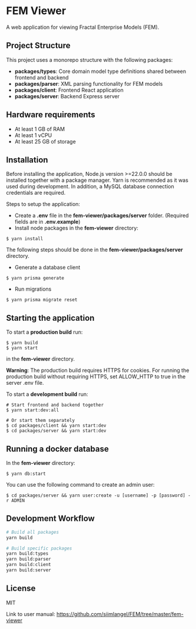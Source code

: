 # FEM Viewer

A web application for viewing Fractal Enterprise Models (FEM).

## Project Structure

This project uses a monorepo structure with the following packages:

- **packages/types**: Core domain model type definitions shared between frontend and backend
- **packages/parser**: XML parsing functionality for FEM models
- **packages/client**: Frontend React application
- **packages/server**: Backend Express server

## Hardware requirements

- At least 1 GB of RAM
- At least 1 vCPU
- At least 25 GB of storage

## Installation

Before installing the application, Node.js version >=22.0.0 should be installed together with a package manager. Yarn is recommended as it was used during development. In addition, a MySQL database connection credentials are required.

Steps to setup the application:

- Create a **.env** file in the **fem-viewer/packages/server** folder. (Required fields are in **.env.example**)
- Install node packages in the **fem-viewer** directory:

```console
$ yarn install
```

The following steps should be done in the **fem-viewer/packages/server** directory.

- Generate a database client

```console
$ yarn prisma generate
```

- Run migrations

```console
$ yarn prisma migrate reset
```

## Starting the application

To start a **production build** run:

```console
$ yarn build
$ yarn start
```

in the **fem-viewer** directory.

**Warning**: The production build requires HTTPS for cookies. For running the production build without requiring HTTPS, set ALLOW_HTTP to true in the server .env file.

To start a **development build** run:

```console
# Start frontend and backend together
$ yarn start:dev:all

# Or start them separately
$ cd packages/client && yarn start:dev
$ cd packages/server && yarn start:dev
```

## Running a docker database

In the **fem-viewer** directory:

```console
$ yarn db:start
```

You can use the following command to create an admin user:

```console
$ cd packages/server && yarn user:create -u [username] -p [password] -r ADMIN
```

## Development Workflow

```bash
# Build all packages
yarn build

# Build specific packages
yarn build:types
yarn build:parser
yarn build:client
yarn build:server
```

## License

MIT

Link to user manual: https://github.com/siimlangel/FEM/tree/master/fem-viewer
